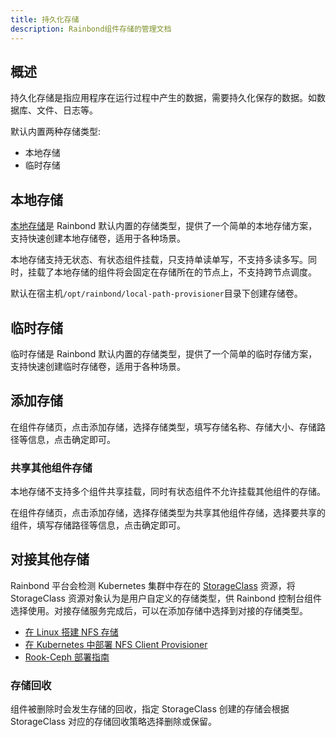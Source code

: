```yaml
---
title: 持久化存储
description: Rainbond组件存储的管理文档
---
```


## 概述

持久化存储是指应用程序在运行过程中产生的数据，需要持久化保存的数据。如数据库、文件、日志等。

默认内置两种存储类型:
- 本地存储
- 临时存储

## 本地存储

[本地存储](https://github.com/rancher/local-path-provisioner)是 Rainbond 默认内置的存储类型，提供了一个简单的本地存储方案，支持快速创建本地存储卷，适用于各种场景。

本地存储支持无状态、有状态组件挂载，只支持单读单写，不支持多读多写。同时，挂载了本地存储的组件将会固定在存储所在的节点上，不支持跨节点调度。

默认在宿主机`/opt/rainbond/local-path-provisioner`目录下创建存储卷。

## 临时存储

临时存储是 Rainbond 默认内置的存储类型，提供了一个简单的临时存储方案，支持快速创建临时存储卷，适用于各种场景。

## 添加存储

在组件存储页，点击添加存储，选择存储类型，填写存储名称、存储大小、存储路径等信息，点击确定即可。

### 共享其他组件存储

本地存储不支持多个组件共享挂载，同时有状态组件不允许挂载其他组件的存储。

在组件存储页，点击添加存储，选择存储类型为共享其他组件存储，选择要共享的组件，填写存储路径等信息，点击确定即可。

## 对接其他存储

Rainbond 平台会检测 Kubernetes 集群中存在的 [StorageClass](https://kubernetes.io/docs/concepts/storage/storage-classes/) 资源，将 StorageClass 资源对象认为是用户自定义的存储类型，供 Rainbond 控制台组件选择使用。对接存储服务完成后，可以在添加存储中选择到对接的存储类型。

- [在 Linux 搭建 NFS 存储](https://t.goodrain.com/d/8325-linux-nfs-server)
- [在 Kubernetes 中部署 NFS Client Provisioner](https://t.goodrain.com/d/8326-kubernetes-nfs-client-provisioner)
- [Rook-Ceph 部署指南](https://t.goodrain.com/d/8324-rook-ceph-v18)

### 存储回收

组件被删除时会发生存储的回收，指定 StorageClass 创建的存储会根据 StorageClass 对应的存储回收策略选择删除或保留。